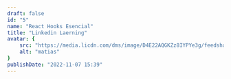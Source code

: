 ```yaml
---
draft: false
id: "5"
name: "React Hooks Esencial"
title: "Linkedin Laerning"
avatar: {
    src: "https://media.licdn.com/dms/image/D4E22AQGKZz8IYPYe3g/feedshare-shrink_1280/0/1695459802815?e=1698278400&v=beta&t=XPPdCAY10HcgEqdLyxIPnDeaPPyEw0nmbRMovkwTcho",
    alt: "matias"
}
publishDate: "2022-11-07 15:39"
---
```

